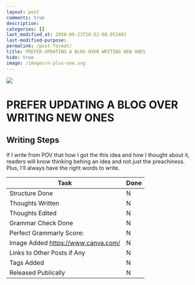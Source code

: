 ```yaml
---
layout: post
comments: true
description:
categories: []
last_modified_at: 2050-09-23T20:52:08.052481
last-modified-purpose:
permalink: /post-format/
title: PREFER UPDATING A BLOG OVER WRITING NEW ONES
hide: true
image: /images/n-plus-one.svg
---
```

![](/images/switch-jobs.jpg)

# PREFER UPDATING A BLOG OVER WRITING NEW ONES

## Writing Steps

If I write from POV that how I got the this idea and how I thought about it, readers will know thinking behing an idea and not just the preachiness. Plus, I'll always have the right words to write.

| Task                        | Done |
|-----------------------------|------|
| Structure Done              | N    |
| Thoughts Written            | N    |
| Thoughts Edited             | N    |
| Grammar Check Done          | N    |
| Perfect Grammarly Score:    | N    |
| Image Added  https://www.canva.com/                | N    |
| Links to Other Posts if Any | N    |
| Tags Added                  | N    |
| Released Publically         | N    |